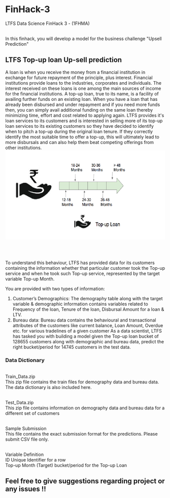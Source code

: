 # FinHack-3
LTFS Data Science FinHack 3 - (1FHMA) 

<br> In this finhack, you will develop a model for the business challenge "Upsell Prediction"</br>
<h2> LTFS Top-up loan Up-sell prediction </h2>
A loan is when you receive the money from a financial institution in exchange for future repayment of the principle, plus interest. Financial institutions provide loans to the industries, corporates and individuals. The interest received on these loans is one among the main sources of income for the financial institutions.
A top-up loan, true to its name, is a facility of availing further funds on an existing loan. When you have a loan that has already been disbursed and under repayment and if you need more funds then, you can simply avail additional funding on the same loan thereby minimizing time, effort and cost related to applying again.
LTFS provides it's loan services to its customers and is interested in selling more of its top-up loan services to its existing customers so they have decided to identify when to pitch a top-up during the original loan tenure.
If they correctly identify the most suitable time to offer a top-up, this will ultimately lead to more disbursals and can also help them beat competing offerings from other institutions.
<img src="https://github.com/JM-Rishav/FinHack-3/blob/main/Final%20data/PS_1.png">

<br> </br>

To understand this behaviour, LTFS has provided data for its customers containing the information whether that particular customer took the Top-up service and when he took such Top-up service, represented by the target variable Top-up Month.

You are provided with two types of information: 

1. Customer’s Demographics: The demography table along with the target variable & demographic information contains variables related to Frequency of the loan, Tenure of the loan, Disbursal Amount for a loan & LTV.
2. Bureau data:  Bureau data contains the behavioural and transactional attributes of the customers like current balance, Loan Amount, Overdue etc. for various tradelines of a given customer
As a data scientist, LTFS  has tasked you with building a model given the Top-up loan bucket of 128655 customers along with demographic and bureau data, predict the right bucket/period for 14745 customers in the test data.


<h3> Data Dictionary </h3>

<br>Train_Data.zip</br> 
This zip file contains the train files for demography data and bureau data. The data dictionary is also included here.

<br>Test_Data.zip</br>
This zip file contains information on demography data and bureau data for a different set of customers

<br>Sample Submission</br>
This file contains the exact submission format for the predictions. Please submit CSV file only.

<br>Variable	Definition</br>
ID	Unique Identifier for a row
<br>Top-up Month	(Target) bucket/period for the Top-up Loan</br>



## Feel free to give suggestions regarding project or any issues !!





